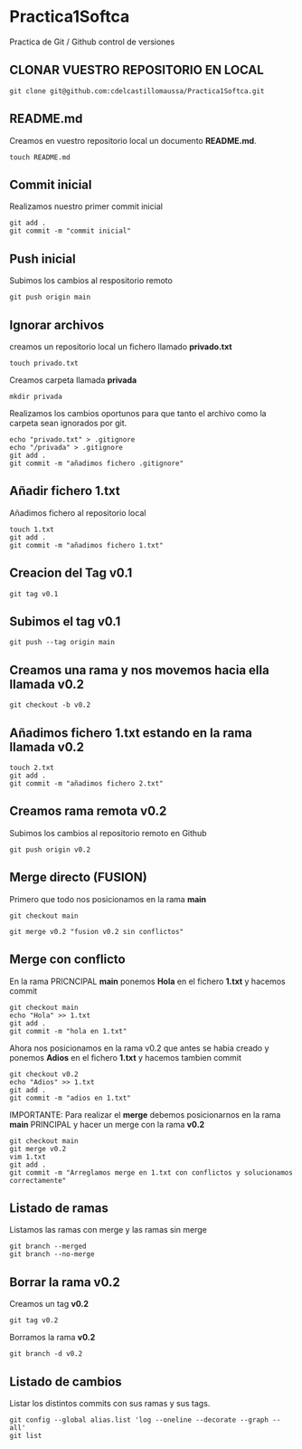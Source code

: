 # Practica1Softca
Practica de Git / Github control de versiones

## CLONAR VUESTRO REPOSITORIO EN LOCAL

~~~
git clone git@github.com:cdelcastillomaussa/Practica1Softca.git
~~~

## README.md
Creamos en vuestro repositorio local
un documento **README.md**.

~~~
touch README.md 
~~~

## Commit inicial
Realizamos nuestro primer commit inicial 

~~~
git add .
git commit -m "commit inicial"
~~~



## Push inicial
Subimos los cambios al respositorio remoto
~~~
git push origin main
~~~

## Ignorar archivos

creamos un repositorio local un fichero llamado **privado.txt**

~~~
touch privado.txt
~~~

Creamos carpeta llamada **privada**

~~~
mkdir privada
~~~

Realizamos los cambios oportunos para que tanto el archivo como la carpeta sean ignorados por git.

~~~
echo "privado.txt" > .gitignore
echo "/privada" > .gitignore
git add .
git commit -m "añadimos fichero .gitignore"
~~~

## Añadir fichero 1.txt
Añadimos fichero al repositorio local

~~~
touch 1.txt
git add .
git commit -m "añadimos fichero 1.txt"
~~~

## Creacion del Tag v0.1

~~~
git tag v0.1
~~~

## Subimos el tag v0.1

~~~
git push --tag origin main
~~~

## Creamos una rama y nos movemos hacia ella llamada v0.2

~~~
git checkout -b v0.2
~~~

## Añadimos fichero 1.txt estando en la rama llamada v0.2

~~~
touch 2.txt
git add .
git commit -m "añadimos fichero 2.txt"
~~~

## Creamos rama remota v0.2
Subimos los cambios al repositorio remoto en Github

~~~
git push origin v0.2
~~~

## Merge directo (FUSION)
Primero que todo nos posicionamos en la rama **main**

~~~
git checkout main

git merge v0.2 "fusion v0.2 sin conflictos"
~~~

## Merge con conflicto
En la rama PRICNCIPAL **main** ponemos **Hola** en el fichero **1.txt** y hacemos commit

~~~
git checkout main
echo "Hola" >> 1.txt
git add .
git commit -m "hola en 1.txt"
~~~

Ahora nos posicionamos en la rama v0.2 que antes se habia creado y ponemos **Adios** en el fichero **1.txt** y hacemos tambien commit

~~~
git checkout v0.2
echo "Adios" >> 1.txt
git add .
git commit -m "adios en 1.txt"
~~~

IMPORTANTE: Para realizar el **merge** debemos posicionarnos en la rama **main** PRINCIPAL y hacer un merge con la rama **v0.2**

~~~
git checkout main
git merge v0.2
vim 1.txt
git add .
git commit -m "Arreglamos merge en 1.txt con conflictos y solucionamos correctamente"
~~~

## Listado de ramas
Listamos las ramas con merge y las ramas sin merge

~~~
git branch --merged
git branch --no-merge
~~~

## Borrar la rama **v0.2**

Creamos un tag **v0.2**

~~~
git tag v0.2
~~~


Borramos la rama **v0.2**
~~~
git branch -d v0.2
~~~

## Listado de cambios
Listar los distintos commits con sus ramas y sus tags.

~~~
git config --global alias.list 'log --oneline --decorate --graph --all'
git list
~~~






